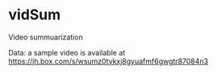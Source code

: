 # vidSum
Video summuarization

Data: a sample video is available at https://jh.box.com/s/wsumz0tykxj8gyuafmf6gwgtr87084n3
